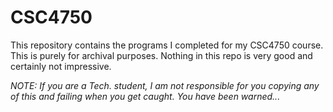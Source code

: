 # CSC4750

This repository contains the programs I completed for my CSC4750 course. This is purely for archival purposes. Nothing in this repo is very good and certainly not impressive.

_NOTE: If you are a Tech. student, I am not responsible for you copying any of this and failing when you get caught. You have been warned..._

